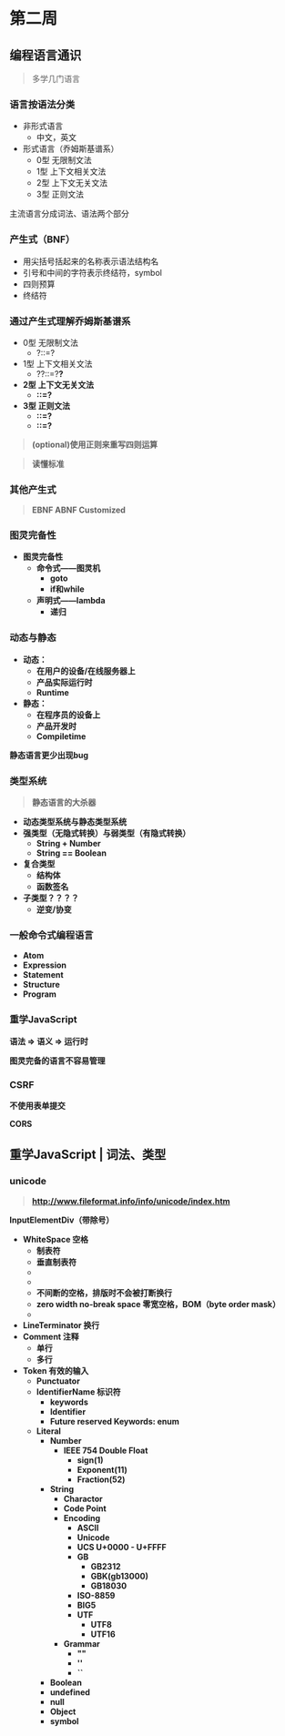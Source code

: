 # 第二周

## 编程语言通识

> 多学几门语言

### 语言按语法分类

- 非形式语言
  - 中文，英文
- 形式语言（乔姆斯基谱系）
  - 0型 无限制文法
  - 1型 上下文相关文法
  - 2型 上下文无关文法
  - 3型 正则文法

主流语言分成词法、语法两个部分

### 产生式（BNF）

- 用尖括号括起来的名称表示语法结构名
- 引号和中间的字符表示终结符，symbol
- 四则预算
- 终结符

### 通过产生式理解乔姆斯基谱系

- 0型 无限制文法
  - ?::=?
- 1型 上下文相关文法
  - ?<A>?::=?<B>?
- 2型 上下文无关文法
  - <A>::=?
- 3型 正则文法
  - <A>::=<A>?
  - ~~<A>::=?<A>~~

> (optional)使用正则来重写四则运算

> 读懂标准

### 其他产生式

> EBNF ABNF Customized

### 图灵完备性

- 图灵完备性
  - 命令式——图灵机
    - goto
    - if和while
  - 声明式——lambda
    - 递归

### 动态与静态

- 动态：
  - 在用户的设备/在线服务器上
  - 产品实际运行时
  - Runtime
- 静态：
  - 在程序员的设备上
  - 产品开发时
  - Compiletime

静态语言更少出现bug

### 类型系统

> 静态语言的大杀器

- 动态类型系统与静态类型系统
- 强类型（无隐式转换）与弱类型（有隐式转换）
  - String + Number
  - String == Boolean
- 复合类型
  - 结构体
  - 函数签名
- 子类型？？？？
  - 逆变/协变

### 一般命令式编程语言

- Atom
- Expression
- Statement
- Structure
- Program

### 重学JavaScript

语法 => 语义 => 运行时

图灵完备的语言不容易管理

### CSRF

不使用表单提交

CORS

## 重学JavaScript | 词法、类型

### unicode

> http://www.fileformat.info/info/unicode/index.htm

InputElementDiv（带除号）
- WhiteSpace 空格
  - <TAB> 制表符
  - <VT>  垂直制表符
  - <FF>
  - <SP>
  - <NBSP> 不间断的空格，排版时不会被打断换行
  - <ZWNBSP> zero width no-break space 零宽空格，BOM（byte order mask）
  - <USP>
- LineTerminator 换行
- Comment 注释
  - 单行
  - 多行
- Token 有效的输入
  - Punctuator
  - IdentifierName 标识符
    - keywords
    - Identifier
    - Future reserved Keywords: enum
  - Literal
    - Number
      - IEEE 754 Double Float
        - sign(1)
        - Exponent(11)
        - Fraction(52)
    - String
      - Charactor
      - Code Point
      - Encoding
        - ASCII
        - Unicode
        - UCS U+0000 - U+FFFF
        - GB
          - GB2312
          - GBK(gb13000)
          - GB18030
        - ISO-8859
        - BIG5
        - UTF
          - UTF8
          - UTF16
      - Grammar
        - ""
        - ''
        - ``
    - Boolean
    - undefined
    - null
    - Object
    - symbol

